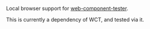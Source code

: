 Local browser support for [web-component-tester](https://github.com/Polymer/web-component-tester).

This is currently a dependency of WCT, and tested via it.

